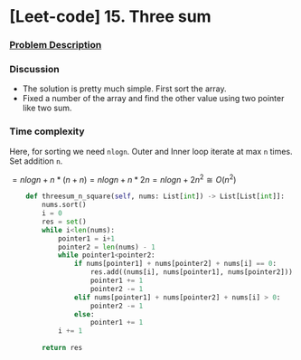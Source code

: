 # \[Leet-code] 15. Three sum

### [Problem Description](url="https://leetcode.com/problems/3sum/")

### Discussion

- The solution is pretty much simple. First sort the array.
- Fixed a number of the array and find the other value using two pointer like two sum.

### Time complexity

Here, for sorting we need `nlogn`. Outer and Inner loop iterate at max `n` times. Set addition `n`.

$=nlogn + n * (n+n)=nlogn + n*2n=nlogn + 2n^2 \cong O(n^2)$

```python
    def threesum_n_square(self, nums: List[int]) -> List[List[int]]:
        nums.sort()
        i = 0
        res = set()
        while i<len(nums):
            pointer1 = i+1
            pointer2 = len(nums) - 1
            while pointer1<pointer2:
                if nums[pointer1] + nums[pointer2] + nums[i] == 0:
                    res.add((nums[i], nums[pointer1], nums[pointer2]))
                    pointer1 += 1
                    pointer2 -= 1
                elif nums[pointer1] + nums[pointer2] + nums[i] > 0:
                    pointer2 -= 1
                else:
                    pointer1 += 1
            i += 1
        
        return res
```
